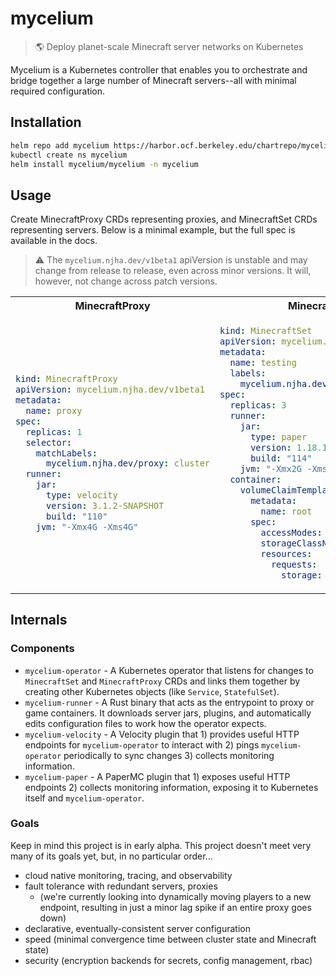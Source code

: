 # mycelium

> 🌎 Deploy planet-scale Minecraft server networks on Kubernetes

Mycelium is a Kubernetes controller that enables you to orchestrate and bridge together a large number of Minecraft servers--all with minimal required configuration.

## Installation

```bash
helm repo add mycelium https://harbor.ocf.berkeley.edu/chartrepo/mycelium
kubectl create ns mycelium
helm install mycelium/mycelium -n mycelium
```

## Usage

Create MinecraftProxy CRDs representing proxies, and MinecraftSet CRDs representing servers. Below is a minimal example, but the full spec is available in the docs.

> :warning: The `mycelium.njha.dev/v1beta1` apiVersion is unstable and may change from release to release, even across minor versions. It will, however, not change across patch versions.

<table>
<tr>
<th>MinecraftProxy</th>
<th>MinecraftSet</th>
</tr>
<tr>
<td>

```yaml
kind: MinecraftProxy
apiVersion: mycelium.njha.dev/v1beta1
metadata:
  name: proxy
spec:
  replicas: 1
  selector:
    matchLabels:
      mycelium.njha.dev/proxy: cluster
  runner:
    jar:
      type: velocity
      version: 3.1.2-SNAPSHOT
      build: "110"
    jvm: "-Xmx4G -Xms4G"
```

</td>
<td>

```yaml
kind: MinecraftSet
apiVersion: mycelium.njha.dev/v1beta1
metadata:
  name: testing
  labels:
    mycelium.njha.dev/proxy: cluster
spec:
  replicas: 3
  runner:
    jar:
      type: paper
      version: 1.18.1
      build: "114"
    jvm: "-Xmx2G -Xms2G"
  container:
    volumeClaimTemplate:
      metadata:
        name: root
      spec:
        accessModes: ["ReadWriteOnce"]
        storageClassName: openebs-zfspv
        resources:
          requests:
            storage: 64Gi
```

</td>
</tr>
</table>

## Internals

### Components

- `mycelium-operator` - A Kubernetes operator that listens for changes to `MinecraftSet` and `MinecraftProxy` CRDs and links them together by creating other Kubernetes objects (like `Service`, `StatefulSet`).
- `mycelium-runner` - A Rust binary that acts as the entrypoint to proxy or game containers. It downloads server jars, plugins, and automatically edits configuration files to work how the operator expects.
- `mycelium-velocity` - A Velocity plugin that 1) provides useful HTTP endpoints for `mycelium-operator` to interact with 2) pings `mycelium-operator` periodically to sync changes 3) collects monitoring information.
- `mycelium-paper` - A PaperMC plugin that 1) exposes useful HTTP endpoints 2) collects monitoring information, exposing it to Kubernetes itself and `mycelium-operator`.

### Goals

Keep in mind this project is in early alpha. This project doesn't meet very many of its goals yet, but, in no particular order...
- cloud native monitoring, tracing, and observability
- fault tolerance with redundant servers, proxies
  - (we're currently looking into dynamically moving players to a new endpoint, resulting in just a minor lag spike if an entire proxy goes down)
- declarative, eventually-consistent server configuration
- speed (minimal convergence time between cluster state and Minecraft state)
- security (encryption backends for secrets, config management, rbac)
